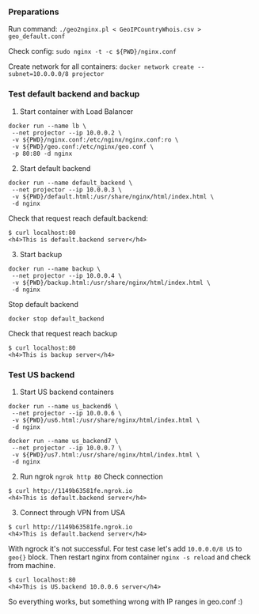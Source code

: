 ### Preparations

Run command: `./geo2nginx.pl < GeoIPCountryWhois.csv > geo_default.conf`

Check config: `sudo nginx -t -c ${PWD}/nginx.conf` 

Create network for all containers: `docker network create --subnet=10.0.0.0/8 projector`

### Test default backend and backup

1. Start container with Load Balancer
```
docker run --name lb \
 --net projector --ip 10.0.0.2 \
 -v ${PWD}/nginx.conf:/etc/nginx/nginx.conf:ro \
 -v ${PWD}/geo.conf:/etc/nginx/geo.conf \
 -p 80:80 -d nginx
```

2. Start default backend
```
docker run --name default_backend \
 --net projector --ip 10.0.0.3 \
 -v ${PWD}/default.html:/usr/share/nginx/html/index.html \
 -d nginx
```
Check that request reach default.backend:
```
$ curl localhost:80
<h4>This is default.backend server</h4>
```

3. Start backup
```
docker run --name backup \
 --net projector --ip 10.0.0.4 \
 -v ${PWD}/backup.html:/usr/share/nginx/html/index.html \
 -d nginx
```
Stop default backend
```
docker stop default_backend
```
Check that request reach backup
```
$ curl localhost:80
<h4>This is backup server</h4>
```

### Test US backend

1. Start US backend containers
```
docker run --name us_backend6 \
 --net projector --ip 10.0.0.6 \
 -v ${PWD}/us6.html:/usr/share/nginx/html/index.html \
 -d nginx

docker run --name us_backend7 \
 --net projector --ip 10.0.0.7 \
 -v ${PWD}/us7.html:/usr/share/nginx/html/index.html \
 -d nginx
```

2. Run ngrok `ngrok http 80`
Check connection
```
$ curl http://1149b63581fe.ngrok.io
<h4>This is default.backend server</h4>
```

3. Connect through VPN from USA
```
$ curl http://1149b63581fe.ngrok.io
<h4>This is default.backend server</h4>
```
With ngrock it's not successful.
For test case let's add `10.0.0.0/8 US` to `geo{}` block. Then restart nginx from container `nginx -s reload` and check from machine.
```
$ curl localhost:80
<h4>This is US.backend 10.0.0.6 server</h4>
```

So everything works, but something wrong with IP ranges in geo.conf :)
